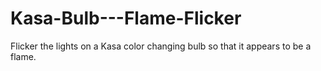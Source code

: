 # Kasa-Bulb---Flame-Flicker
Flicker the lights on a Kasa color changing bulb so that it appears to be a flame.
